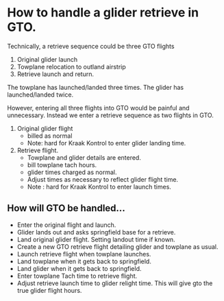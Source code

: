 # How to handle a glider retrieve in GTO.

Technically, a retrieve sequence could be three GTO flights

1. Original glider launch
1. Towplane relocation to outland airstrip
1. Retrieve launch and return.

The towplane has launched/landed three times.  The glider has launched/landed twice.

However, entering all three flights into GTO would be painful and unnecessary.  Instead we enter a retrieve sequence as two flights in GTO.

1. Original glider flight
    - billed as normal
    - Note: hard for Kraak Kontrol to enter glider landing time.
1. Retrieve flight.
    - Towplane and glider details are entered.
    - bill towplane tach hours.
    - glider times charged as normal.
    - Adjust times as necessary to reflect glider flight time.
    - Note : hard for Kraak Kontrol to enter launch times.


## How will GTO be handled...

- Enter the original flight and launch.
- Glider lands out and asks springfield base for a retrieve.
- Land original glider flight.  Setting landout time if known.
- Create a new GTO retrieve flight detailing glider and towplane as usual.
- Launch retrieve flight when towplane launches.
- Land towplane when it gets back to springfield.
- Land glider when it gets back to springfield.
- Enter towplane Tach time to retrieve flight.
- Adjust retrieve launch time to glider relight time.  This will give gto the true glider flight hours.
